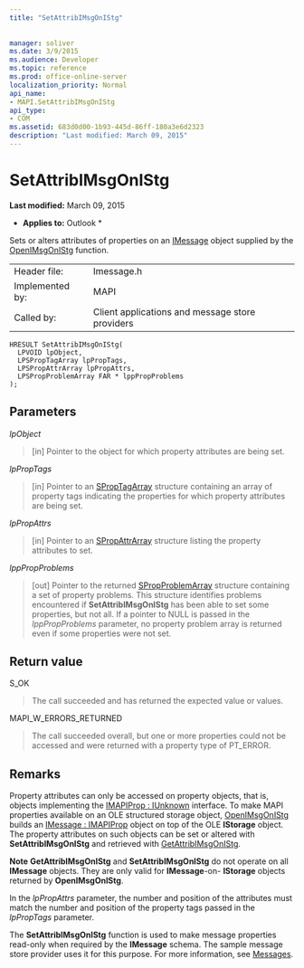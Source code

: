 ```yaml
---
title: "SetAttribIMsgOnIStg"
 
 
manager: soliver
ms.date: 3/9/2015
ms.audience: Developer
ms.topic: reference
ms.prod: office-online-server
localization_priority: Normal
api_name:
- MAPI.SetAttribIMsgOnIStg
api_type:
- COM
ms.assetid: 683d0d00-1b93-445d-86ff-180a3e6d2323
description: "Last modified: March 09, 2015"
---
```


# SetAttribIMsgOnIStg

 **Last modified:** March 09, 2015 
  
 * **Applies to:** Outlook * 
  
Sets or alters attributes of properties on an [IMessage](imessageimapiprop.md) object supplied by the [OpenIMsgOnIStg](openimsgonistg.md) function. 
  
|||
|:-----|:-----|
|Header file:  <br/> |Imessage.h  <br/> |
|Implemented by:  <br/> |MAPI  <br/> |
|Called by:  <br/> |Client applications and message store providers  <br/> |
   
```
HRESULT SetAttribIMsgOnIStg(
  LPVOID lpObject,
  LPSPropTagArray lpPropTags,
  LPSPropAttrArray lpPropAttrs,
  LPSPropProblemArray FAR * lppPropProblems
);
```

## Parameters

 _lpObject_
  
> [in] Pointer to the object for which property attributes are being set. 
    
 _lpPropTags_
  
> [in] Pointer to an [SPropTagArray](sproptagarray.md) structure containing an array of property tags indicating the properties for which property attributes are being set. 
    
 _lpPropAttrs_
  
> [in] Pointer to an [SPropAttrArray](spropattrarray.md) structure listing the property attributes to set. 
    
 _lppPropProblems_
  
> [out] Pointer to the returned [SPropProblemArray](spropproblemarray.md) structure containing a set of property problems. This structure identifies problems encountered if **SetAttribIMsgOnIStg** has been able to set some properties, but not all. If a pointer to NULL is passed in the  _lppPropProblems_ parameter, no property problem array is returned even if some properties were not set. 
    
## Return value

S_OK 
  
> The call succeeded and has returned the expected value or values.
    
MAPI_W_ERRORS_RETURNED 
  
> The call succeeded overall, but one or more properties could not be accessed and were returned with a property type of PT_ERROR.
    
## Remarks

Property attributes can only be accessed on property objects, that is, objects implementing the [IMAPIProp : IUnknown](imapipropiunknown.md) interface. To make MAPI properties available on an OLE structured storage object, [OpenIMsgOnIStg](openimsgonistg.md) builds an [IMessage : IMAPIProp](imessageimapiprop.md) object on top of the OLE **IStorage** object. The property attributes on such objects can be set or altered with **SetAttribIMsgOnIStg** and retrieved with [GetAttribIMsgOnIStg](getattribimsgonistg.md). 
  
 **Note** **GetAttribIMsgOnIStg** and **SetAttribIMsgOnIStg** do not operate on all **IMessage** objects. They are only valid for **IMessage**-on- **IStorage** objects returned by **OpenIMsgOnIStg**. 
  
In the  _lpPropAttrs_ parameter, the number and position of the attributes must match the number and position of the property tags passed in the  _lpPropTags_ parameter. 
  
The **SetAttribIMsgOnIStg** function is used to make message properties read-only when required by the **IMessage** schema. The sample message store provider uses it for this purpose. For more information, see [Messages](mapi-messages.md). 
  

